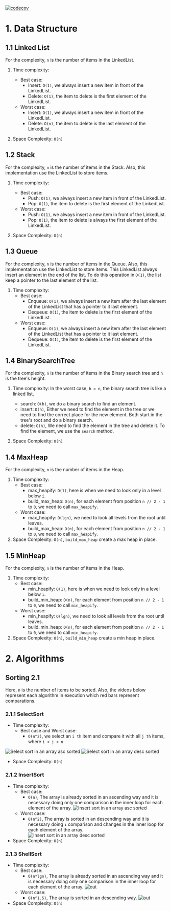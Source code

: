[![codecov](https://codecov.io/gh/joaojunior/data_structures_and_algorithms/branch/main/graph/badge.svg?token=8G2K2F71JB)](https://codecov.io/gh/joaojunior/data_structures_and_algorithms)

# 1. Data Structure
## 1.1 Linked List

For the complexity, `n` is the number of items in the LinkedList.
1. Time complexity:
    - Best case:
        - Insert: `O(1)`, we always insert a new item in front of the LinkedList.
        - Delete: `O(1)`, the item to delete is the first element of the LinkedList.
    - Worst case:
        - Insert: `O(1)`, we always insert a new item in front of the LinkedList.
        - Delete: `O(n)`, the item to delete is the last element of the LinkedList.

2. Space Complexity: `O(n)`

## 1.2 Stack

For the complexity, `n` is the number of items in the Stack. Also, this implementation use the LinkedList to store items.
1. Time complexity:
    - Best case:
        - Push: `O(1)`, we always insert a new item in front of the LinkedList.
        - Pop: `O(1)`, the item to delete is the first element of the LinkedList.
    - Worst case:
        - Push: `O(1)`, we always insert a new item in front of the LinkedList.
        - Pop: `O(1)`, the item to delete is always the first element of the LinkedList.

2. Space Complexity: `O(n)`

## 1.3 Queue

For the complexity, `n` is the number of items in the Queue. Also, this implementation use the LinkedList to store items. This LinkedList always insert an element in the end of the list. To do this operation in `O(1)`, the list keep a pointer to the last element of the list.
1. Time complexity:
    - Best case:
        - Enqueue: `O(1)`, we always insert a new item after the last element of the LinkedList that has a pointer to it last element.
        - Dequeue: `O(1)`, the item to delete is the first element of the LinkedList.
    - Worst case:
        - Enqueue: `O(1)`, we always insert a new item after the last element of the LinkedList that has a pointer to it last element.
        - Dequeue: `O(1)`, the item to delete is the first element of the LinkedList.

## 1.4 BinarySearchTree

For the complexity, `n` is the number of items in the Binary search tree and `h` is the tree's height.
1. Time complexity: In the worst case, `h = n`, the binary search tree is like a linked list.
    - search: `O(h)`, we do a binary search to find an element.
    - insert: `O(h)`, Either we need to find the element in the tree or we need to find the correct place for the new element. Both start in the tree's root and do a binary search.
    - delete: `O(h)`, We need to find the element in the tree and delete it. To find the element, we use the `search` method.

2. Space Complexity: `O(n)`


## 1.4 MaxHeap

For the complexity, `n` is the number of items in the Heap.
1. Time complexity:
    - Best case:
        - max_heapify: `O(1)`, here is when we need to look only in a level below `i`.
        - build_max_heap: `O(n)`, for each element from position `n // 2 - 1` to `0`, we need to call `max_heapify`.
    - Worst case:
        - max_heapify: `O(lgn)`, we need to look all levels from the root until leaves.
        - build_max_heap: `O(n)`, for each element from position `n // 2 - 1` to `0`, we need to call `max_heapify`.
2. Space Complexity: `O(n)`, `build_max_heap` create a max heap in place.

## 1.5 MinHeap

For the complexity, `n` is the number of items in the Heap.
1. Time complexity:
    - Best case:
        - min_heapify: `O(1)`, here is when we need to look only in a level below `i`.
        - build_min_heap: `O(n)`, for each element from position `n // 2 - 1` to `0`, we need to call `min_heapify`.
    - Worst case:
        - min_heapify: `O(lgn)`, we need to look all levels from the root until leaves.
        - build_min_heap: `O(n)`, for each element from position `n // 2 - 1` to `0`, we need to call `min_heapify`.
2. Space Complexity: `O(n)`, `build_min_heap` create a min heap in place.


# 2. Algorithms
## Sorting 2.1
Here, `n` is the number of items to be sorted. Also, the videos below represent each algorithm in execution which red bars represent comparations.

### 2.1.1 SelectSort
- Time complexity:
    - Best case and Worst case:
        - `O(n^2)`, we select an `i th` item and compare it with all `j th` items, where `i < j < n`
        
![Select sort in an array asc sorted](https://user-images.githubusercontent.com/1184288/111559169-6cff0b80-8766-11eb-8dbf-c19c0f93a556.gif)
![Select sort in an array desc sorted](https://user-images.githubusercontent.com/1184288/111559392-ccf5b200-8766-11eb-89eb-7f9356614f55.gif)


- Space Complexity: `O(n)`

### 2.1.2 InsertSort
- Time complexity:
    - Best case:
        - `O(n)`, The array is already sorted in an ascending way and it is necessary doing only one comparison in the inner loop for each element of the array.
        ![Insert sort in an array asc sorted](https://user-images.githubusercontent.com/1184288/111558349-fb728d80-8764-11eb-94a8-7debe0d7f1f9.gif)
    - Worst case:
        - `O(n^2)`, The array is sorted in an descending way and it is necessary doing `i` comparison and changes in the inner loop for each element of the array.  
        ![Insert sort in an array desc sorted](https://user-images.githubusercontent.com/1184288/111557948-1e507200-8764-11eb-8118-073276d541aa.gif)
- Space Complexity: `O(n)`

### 2.1.3 ShellSort
- Time complexity:
    - Best case:
        - `O(n*lgn)`, The array is already sorted in an ascending way and it is necessary doing only one comparison in the inner loop for each element of the array.
        ![out](https://user-images.githubusercontent.com/1184288/112078390-b7143280-8b54-11eb-8917-6ad4656ef209.gif)
    - Worst case:
        - `O(n^1.5)`, The array is sorted in an descending way.
        ![out](https://user-images.githubusercontent.com/1184288/112078292-8207e000-8b54-11eb-8c25-779c84541feb.gif)
- Space Complexity: `O(n)`
